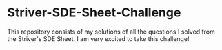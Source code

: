 # Striver-SDE-Sheet-Challenge
This repository consists of my solutions of all the questions I solved from the Striver's SDE Sheet. I am very excited to take this challenge!
